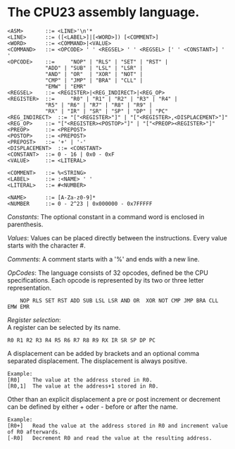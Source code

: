 The CPU23 assembly language.
============================


	<ASM>		::= <LINE>'\n'*
	<LINE>		::= ([<LABEL>]|[<WORD>]) [<COMMENT>]
	<WORD>		::= <COMMAND>|<VALUE>
	<COMMAND>	::= <OPCODE> ' ' <REGSEL> ' ' <REGSEL> [' ' <CONSTANT>] ' '
	<OPCODE>	::= 	"NOP" | "RLS" | "SET" | "RST" | 
				"ADD" | "SUB" | "LSL" | "LSR" | 
				"AND" | "OR"  | "XOR" | "NOT" |
				"CMP" | "JMP" | "BRA" | "CLL" | 
				"EMW" | "EMR" 
	<REGSEL>	::= <REGISTER>|<REG_INDIRECT>|<REG_OP>
	<REGISTER>	::= 	"R0" | "R1" | "R2" | "R3" | "R4" | 
				"R5" | "R6" | "R7" | "R8" | "R9" | 
				"RX" | "IR" | "SR" | "SP" | "DP" | "PC"
	<REG_INDIRECT>	::= "["<REGISTER>"]" | "["<REGISTER>,<DISPLACEMENT>"]" 
	<REG_OP>	::= "["<REGISTER><POSTOP>"]" | "["<PREOP><REGISTER>"]"
	<PREOP>		::= <PREPOST>
	<POSTOP>	::= <PREPOST>
	<PREPOST>	::= '+' | '-'
	<DISPLACEMENT>	::= <CONSTANT>
	<CONSTANT>	::= 0 - 16 | 0x0 - 0xF
	<VALUE>		::= <LITERAL>

	<COMMENT>	::= %<STRING>
	<LABEL>		::= :<NAME> ' '
	<LITERAL>	::= #<NUMBER>

	<NAME>		::= [A-Za-z0-9]*
	<NUMBER		::= 0 - 2^23 | 0x000000 - 0x7FFFFF


*Constants*:
The optional constant in a command word is enclosed in parenthesis.

*Values*:
Values can be placed directly between the instructions.
Every value starts with the character #.

*Comments*: 
A comment starts with a '%' and ends with a new line.
	
*OpCodes*:
The language consists of 32 opcodes, defined be the CPU specifications.
Each opcode is represented by its two or three letter representation.

		NOP RLS SET RST ADD SUB LSL LSR AND OR  XOR NOT CMP JMP BRA CLL EMW EMR 

*Register selection*:	
A register can be selected by its name.

	R0 R1 R2 R3 R4 R5 R6 R7 R8 R9 RX IR SR SP DP PC

A displacement can be added by brackets and an optional comma separated 
displacement. The displacement is always positive.

	Example: 
	[R0]	The value at the address stored in R0.
	[R0,1]	The value at the address+1 stored in R0.

Other than an explicit displacement a pre or post increment or decrement can be 
defined by either + oder - before or after the name.

	Example:
	[R0+]	Read the value at the address stored in R0 and increment value of R0 afterwards.
	[-R0]	Decrement R0 and read the value at the resulting address.
	
	



